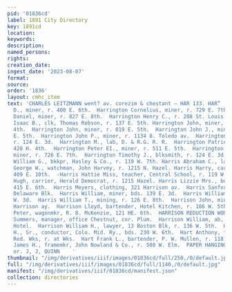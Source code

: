 ```yaml
---
pid: '01836cd'
label: 1891 City Directory
key: 1891cd
location: 
keywords: 
description: 
named_persons: 
rights: 
creation_date: 
ingest_date: '2023-08-07'
format: 
source: 
order: '1836'
layout: cmhc_item
text: 'CHARLES LEITZMANN went? av. corezim & chestant — HAR 133. HAR”  Harrigan John
  D., miner, r. 400 E. 6th.  Harrington Cornelius, miner, r. 729 E. 7th.  Harrington
  Daniel, miner, r. 827 E. 8th.  Harrington Henry C., r. 208 St. Louis av.  Harrington
  Isaac B., clk, Thomas Robson, r. 137 E. 5th. Harrington John, miner, bds. 428 E.
  4th.  Harrington John, miner, r. 819 E. 5th.  Harrington John J., miner, r. 511
  E. 5th.  Harrington John P., miner, r. 1134 8. Toledo av.  Harrington Mary Mrs.,
  r. 124 E. 3d.  Harrington M., lab, D. & R.G. R. R.  Harrington Patrick, miner, bds.
  428 H. 4th.  Harrington Peter EI., miner, r. 511 E. 5th.  Harrington Philip D.,
  miner, r. 726 E. 7th.  Harrington Timothy J., blksmith, r. 124 E. 3d.  Harrington
  William G., bkkpr, Hasley & Co., r. 119 W. 7th. Harris Abraham C., lab, 130 W. Chestnut.  Harris
  George W., watchman, John Harvey, r. 1215 N. Hazel. Harris Harry, carpenter, r.
  409 E. 10th.  -Harris Hattie Miss, teacher, Central School, r. 119 W. 4th. Harris
  Hugh, carrier, Herald Democrat, r. 1215 Hazel. Harris Lizzie Mrs., boarding, r.
  415 E. 6th.  Harris Meyers, clothing, 321 Harrison av.  Harris Sanford, col’d, engineer,
  Delaware Blk.  Harris William, miner, bds. 139 E. 3d.  Harris William B., r. 415
  W. 3d.  Harris William T., mining, r. 126 E. 8th.  Harrison John, miner, r. 106
  Harrison ay.  Harrison Lloyd, bartender, Hotel Kitchen, r. 186 W. 5th.  Harrison
  Peter, wagonmkr, R. 8. McKenzie, 121 HE. 6th.  HARRISON REDUCTION WORKS, George
  Summers, manager, office Chestnut, cor. Plum.  Harrison William, ab, Fifth Avenue
  Hotel.  Harrison William H., lawyer, 13 Boston Blk, r. 136 W. 5th.  Harrison William
  H., Sr., conductor, Colo. Mid. Ry., bds. 230 W. 6th.  Hart Anthony, foreman, Harrison
  Red. Wks, r. at Wks.  Hart Frank L., bartender, P. W. Mullen, r. 118 E. 8th.  Hart
  James H., framemkr, John Nowland & Co., r. 508 W. Elm.  PAPER HANGING, xasr rrrrs
  or. J, J, QUINN    '
thumbnail: "/img/derivatives/iiif/images/01836cd/full/250,/0/default.jpg"
full: "/img/derivatives/iiif/images/01836cd/full/1140,/0/default.jpg"
manifest: "/img/derivatives/iiif/01836cd/manifest.json"
collection: directories
---
```

